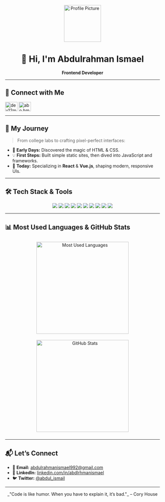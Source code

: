 <div align="center">
  <img src="https://avatars.githubusercontent.com/abdlrhmanismael" alt="Profile Picture" width="120"/>

# 👋 Hi, I'm **Abdulrahman Ismael**

**Frontend Developer**
</div>

---

## 🔗 Connect with Me

<p align="left">
<a href="https://linkedin.com/in/abdlrhmanismael" target="blank"><img align="center" src="https://raw.githubusercontent.com/rahuldkjain/github-profile-readme-generator/master/src/images/icons/Social/linked-in-alt.svg" alt="dev12m" height="30" width="40" /></a>
<a href="https://fb.com/abdlrhmanismael" target="blank"><img align="center" src="https://raw.githubusercontent.com/rahuldkjain/github-profile-readme-generator/master/src/images/icons/Social/facebook.svg" alt="abo.hmeid01" height="30" width="40" /></a>
</p>

---

## 🚀 My Journey

> From college labs to crafting pixel-perfect interfaces:

* 🔰 **Early Days:** Discovered the magic of HTML & CSS.
* 💡 **First Steps:** Built simple static sites, then dived into JavaScript and frameworks.
* 🎯 **Today:** Specializing in **React** & **Vue.js**, shaping modern, responsive UIs.

---

## 🛠️ Tech Stack & Tools

<div align="center">
  <img src="https://img.shields.io/badge/JavaScript-ES6+-f7df1e?logo=javascript&logoColor=black"/>
  <img src="https://img.shields.io/badge/TypeScript-007ACC?logo=typescript&logoColor=white"/>
  <img src="https://img.shields.io/badge/React-61DAFB?logo=react&logoColor=black"/>
  <img src="https://img.shields.io/badge/Vue.js-4FC08D?logo=vuedotjs&logoColor=white"/>
  <img src="https://img.shields.io/badge/Nuxt.js-00DC82?logo=nuxtdotjs&logoColor=white"/>
  <img src="https://img.shields.io/badge/Tailwind_CSS-38B2AC?logo=tailwind-css&logoColor=white"/>
  <img src="https://img.shields.io/badge/Bootstrap-7952B3?logo=bootstrap&logoColor=white"/>
  <img src="https://img.shields.io/badge/Pinia-D7B778?logo=pinia&logoColor=white"/>
  <img src="https://img.shields.io/badge/Axios-5A29E4?logo=axios&logoColor=white"/>
  <img src="https://img.shields.io/badge/Framer_Motion-0055FF?logo=framer&logoColor=white"/>
</div>

---

## 📊 Most Used Languages & GitHub Stats

<div align="center">
  <img src="https://github-readme-stats.vercel.app/api/top-langs/?username=abdlrhmanismael&layout=compact&hide_border=true" alt="Most Used Languages" width="300" style="margin:10px;"/>
  <img src="https://github-readme-stats.vercel.app/api?username=abdlrhmanismael&show_icons=true&count_private=true&hide_border=true" alt="GitHub Stats" width="300" style="margin:10px;"/>
</div>

---
## 📬 Let’s Connect

* 📧 **Email:** [abdulrahmanismael992@gmail.com](mailto:abdulrahmanismael992@gmail.com)
* 💼 **LinkedIn:** [linkedin.com/in/abdlrhmanismael](https://linkedin.com/in/abdlrhmanismael)
* 🐦 **Twitter:** [@abdul\_ismail](https://twitter.com/abdlrhmanismael)

---

<div align="center">
  _"Code is like humor. When you have to explain it, it’s bad."_ – Cory House
</div>
